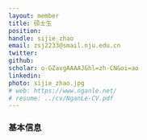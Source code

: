 ```yaml
---
layout: member
title: 硕士生
position: 
handle: sijie_zhao
email: zsj2233@smail.nju.edu.cn
twitter:
github:
scholar: o-GZavgAAAAJ&hl=zh-CN&oi=ao
linkedin: 
photo: sijie_zhao.jpg
# web: https://www.nganle.net/
# resume: ../cv/NganLe-CV.pdf
---
```

### 基本信息


